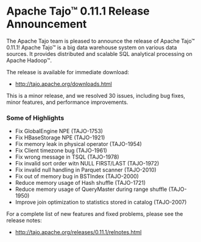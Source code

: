 <!--
  Licensed to the Apache Software Foundation (ASF) under one
  or more contributor license agreements.  See the NOTICE file
  distributed with this work for additional information
  regarding copyright ownership.  The ASF licenses this file
  to you under the Apache License, Version 2.0 (the
  "License"); you may not use this file except in compliance
  with the License.  You may obtain a copy of the License at

      http://www.apache.org/licenses/LICENSE-2.0

  Unless required by applicable law or agreed to in writing, software
  distributed under the License is distributed on an "AS IS" BASIS,
  WITHOUT WARRANTIES OR CONDITIONS OF ANY KIND, either express or implied.
  See the License for the specific language governing permissions and
  limitations under the License.
-->

# Apache Tajo™ 0.11.1 Release Announcement

The Apache Tajo team is pleased to announce the release of Apache Tajo™ 0.11.1!
Apache Tajo™ is a big data warehouse system on various data sources. It provides distributed and scalable SQL analytical processing on Apache Hadoop™.

The release is available for immediate download:

 * http://tajo.apache.org/downloads.html 

This is a minor release, and we resolved 30 issues, including bug fixes, minor features, and performance improvements.

### Some of Highlights
 * Fix GlobalEngine NPE (TAJO-1753)
 * Fix HBaseStorage NPE (TAJO-1921)
 * Fix memory leak in physical operator (TAJO-1954)
 * Fix Client timezone bug (TAJO-1961)
 * Fix wrong message in TSQL (TAJO-1978)
 * Fix invalid sort order witn NULL FIRST/LAST (TAJO-1972)
 * Fix invalid null handling in Parquet scanner (TAJO-2010)
 * Fix out of memory bug in BSTIndex (TAJO-2000)
 * Reduce memory usage of Hash shuffle (TAJO-1721)
 * Reduce memory usage of QueryMaster during range shuffle (TAJO-1950)
 * Improve join optimization to statistics stored in catalog (TAJO-2007)

For a complete list of new features and fixed problems, please see the release notes:

 * http://tajo.apache.org/releases/0.11.1/relnotes.html
